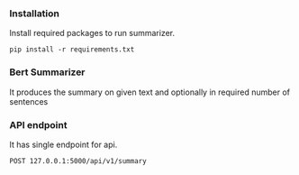 ### Installation
Install required packages to run summarizer.
```shell
pip install -r requirements.txt
```

### Bert Summarizer
It produces the summary on given text and optionally in required number of sentences

### API endpoint
It has single endpoint for api.
```text
POST 127.0.0.1:5000/api/v1/summary
```